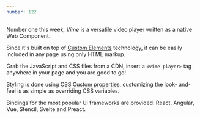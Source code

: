 ```yaml
---
number: 122
---
```


Number one this week, _Vime_ is a versatile video player written as a native Web Component.

Since it's built on top of [Custom Elements](https://developer.mozilla.org/en-US/docs/Web/Web_Components/Using_custom_elements) technology, it can be easily included in any page using only HTML markup.

Grab the JavaScript and CSS files from a CDN, insert a `<vime-player>` tag anywhere in your page and you are good to go!

Styling is done using [CSS Custom properties](https://developer.mozilla.org/en-US/docs/Web/CSS/Using_CSS_custom_properties), customizing the look- and-feel is as simple as overriding CSS variables.

Bindings for the most popular UI frameworks are provided: React, Angular, Vue, Stencil, Svelte and Preact.
